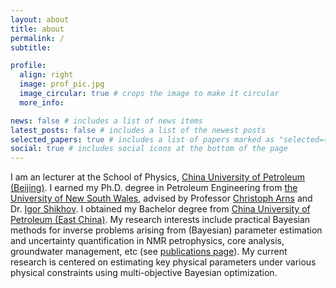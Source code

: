 ```yaml
---
layout: about
title: about
permalink: /
subtitle:

profile:
  align: right
  image: prof_pic.jpg
  image_circular: true # crops the image to make it circular
  more_info:

news: false # includes a list of news items
latest_posts: false # includes a list of the newest posts
selected_papers: true # includes a list of papers marked as "selected={true}"
social: true # includes social icons at the bottom of the page
---
```


I am an lecturer at the School of Physics, [China University of Petroleum (Beijing)](https://www.cup.edu.cn/english/). I earned my Ph.D. degree in Petroleum Engineering from [the University of New South Wales](https://www.unsw.edu.au/), advised by Professor [Christoph Arns](https://www.unsw.edu.au/staff/christoph-arns) and Dr. [Igor Shikhov](https://www.unsw.edu.au/staff/igor-shikhov). I obtained my Bachelor degree from [China University of Petroleum (East China)](https://english.upc.edu.cn). My research interests include practical Bayesian methods for inverse problems arising from (Bayesian) parameter estimation and uncertainty quantification in NMR petrophysics, core
analysis, groundwater management, etc (see [publications page](/publications/)). My current research is centered on estimating key physical parameters under various physical constraints using multi-objective Bayesian optimization.
